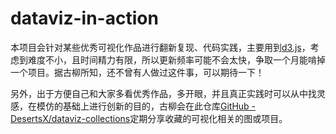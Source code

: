 # dataviz-in-action
本项目会针对某些优秀可视化作品进行翻新复现、代码实践，主要用到[d3.js](https://github.com/d3/d3)，考虑到难度不小，且时间精力有限，所以更新频率可能不会太快，争取一个月能啃掉一个项目。据古柳所知，还不曾有人做过这件事，可以期待一下！

另外，出于方便自己和大家多看优秀作品，多开眼，并且真正实践时可以从中找灵感，在模仿的基础上进行创新的目的，古柳会在此仓库[GitHub - DesertsX/dataviz-collections](https://github.com/DesertsX/dataviz-collections)定期分享收藏的可视化相关的图或项目。